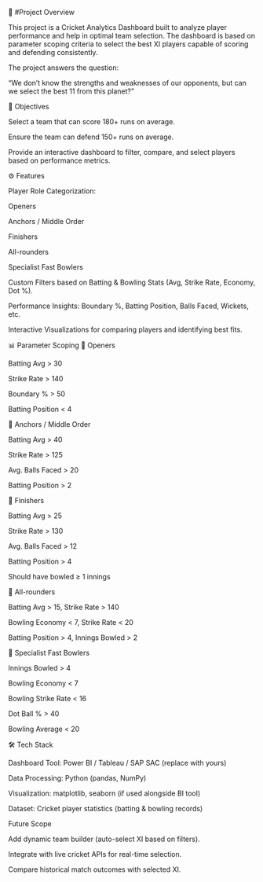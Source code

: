 📌 #Project Overview

This project is a Cricket Analytics Dashboard built to analyze player performance and help in optimal team selection.
The dashboard is based on parameter scoping criteria to select the best XI players capable of scoring and defending consistently.

The project answers the question:

“We don’t know the strengths and weaknesses of our opponents, but can we select the best 11 from this planet?”

🎯 Objectives

Select a team that can score 180+ runs on average.

Ensure the team can defend 150+ runs on average.

Provide an interactive dashboard to filter, compare, and select players based on performance metrics.

⚙️ Features

Player Role Categorization:

Openers

Anchors / Middle Order

Finishers

All-rounders

Specialist Fast Bowlers

Custom Filters based on Batting & Bowling Stats (Avg, Strike Rate, Economy, Dot %).

Performance Insights: Boundary %, Batting Position, Balls Faced, Wickets, etc.

Interactive Visualizations for comparing players and identifying best fits.

📊 Parameter Scoping
🔹 Openers

Batting Avg > 30

Strike Rate > 140

Boundary % > 50

Batting Position < 4

🔹 Anchors / Middle Order

Batting Avg > 40

Strike Rate > 125

Avg. Balls Faced > 20

Batting Position > 2

🔹 Finishers

Batting Avg > 25

Strike Rate > 130

Avg. Balls Faced > 12

Batting Position > 4

Should have bowled ≥ 1 innings

🔹 All-rounders

Batting Avg > 15, Strike Rate > 140

Bowling Economy < 7, Strike Rate < 20

Batting Position > 4, Innings Bowled > 2

🔹 Specialist Fast Bowlers

Innings Bowled > 4

Bowling Economy < 7

Bowling Strike Rate < 16

Dot Ball % > 40

Bowling Average < 20

🛠️ Tech Stack

Dashboard Tool: Power BI / Tableau / SAP SAC (replace with yours)

Data Processing: Python (pandas, NumPy)

Visualization: matplotlib, seaborn (if used alongside BI tool)

Dataset: Cricket player statistics (batting & bowling records)

Future Scope

Add dynamic team builder (auto-select XI based on filters).

Integrate with live cricket APIs for real-time selection.

Compare historical match outcomes with selected XI.
